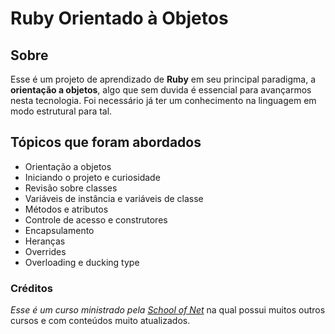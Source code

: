 # Ruby Orientado à Objetos

## Sobre
Esse é um projeto de aprendizado de __Ruby__ em seu principal paradigma, a __orientação a objetos__, algo que sem duvida é essencial para avançarmos nesta tecnologia. Foi necessário já ter um conhecimento na linguagem em modo estrutural para tal.

## Tópicos que foram abordados
* Orientação a objetos
* Iniciando o projeto e curiosidade
* Revisão sobre classes
* Variáveis de instância e variáveis de classe
* Métodos e atributos
* Controle de acesso e construtores
* Encapsulamento
* Heranças
* Overrides
* Overloading e ducking type

### Créditos
_Esse é um curso ministrado pela [School of Net](https://www.schoolofnet.com)_ na qual possui muitos outros cursos e com conteúdos muito atualizados.
